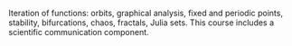 Iteration of functions: orbits, graphical analysis, fixed and periodic points, stability, bifurcations, chaos, fractals, Julia sets. 
This course includes a scientific communication component.

